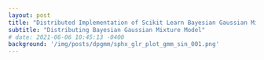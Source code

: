 ```yaml
---
layout: post
title: "Distributed Implementation of Scikit Learn Bayesian Gaussian Mixture Model"
subtitle: "Distributing Bayesian Gaussian Mixture Model"
# date: 2021-06-06 10:45:13 -0400
background: '/img/posts/dpgmm/sphx_glr_plot_gmm_sin_001.png'
---
```


